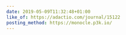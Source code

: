 ```yaml
---
date: 2019-05-09T11:32:48+01:00
like_of: https://adactio.com/journal/15122
posting_method: https://monocle.p3k.io/
---
```


